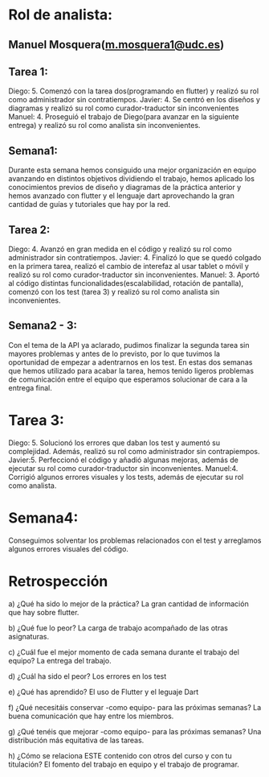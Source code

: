 # Rol de analista: 
## Manuel Mosquera(m.mosquera1@udc.es)

## Tarea 1:
Diego: 5. Comenzó con la tarea dos(programando en flutter) y realizó su rol como administrador sin contratiempos.
Javier: 4. Se centró en los diseños y diagramas y realizó su rol como curador-traductor sin inconvenientes
Manuel: 4. Proseguió el trabajo de Diego(para avanzar en la siguiente entrega) y realizó su rol como analista sin inconvenientes.


## Semana1:
Durante esta semana hemos consiguido una mejor organización en equipo avanzando en distintos objetivos dividiendo el trabajo,
hemos aplicado los conocimientos previos de diseño y diagramas de la práctica anterior y hemos avanzado con flutter y el lenguaje
dart aprovechando la gran cantidad de guías y tutoriales que hay por la red.

## Tarea 2:
Diego:  4. Avanzó en gran medida en el código y realizó su rol como administrador sin contratiempos.
Javier: 4. Finalizó lo que se quedó colgado en la primera tarea, realizó el cambio de interefaz al usar
tablet o móvil y realizó su rol como curador-traductor sin inconvenientes.
Manuel: 3. Aportó al código distintas funcionalidades(escalabilidad, rotación de pantalla), comenzó con los test
(tarea 3) y realizó su rol como analista sin inconvenientes.

## Semana2 - 3:
Con el tema de la API ya aclarado, pudimos finalizar la segunda tarea sin mayores problemas y antes de lo previsto,
por lo que tuvimos la oportunidad de empezar a adentrarnos en los test. En estas dos semanas que hemos utilizado para
acabar la tarea, hemos tenido ligeros problemas de comunicación entre el equipo que esperamos solucionar de cara a la entrega 
final.

# Tarea 3:
Diego: 5. Solucionó los errores que daban los test y aumentó su complejidad. Además, realizó su rol como administrador sin 
contrapiempos.
Javier:5. Perfeccionó el código y añadió algunas mejoras, además de ejecutar su rol como curador-traductor sin inconvenientes.
Manuel:4. Corrigió algunos errores visuales y los tests, además de ejecutar su rol como analista.

# Semana4: 
Conseguimos solventar los problemas relacionados con el test y arreglamos algunos errores visuales del código.

# Retrospección
a) ¿Qué ha sido lo mejor de la práctica? La gran cantidad de información que hay sobre flutter.

b) ¿Qué fue lo peor? La carga de trabajo acompañado de las otras asignaturas.

c) ¿Cuál fue el mejor momento de cada semana durante el trabajo del equipo? La entrega del trabajo.

d) ¿Cuál ha sido el peor? Los errores en los test

e) ¿Qué has aprendido? El uso de Flutter y el leguaje Dart

f) ¿Qué necesitáis conservar -como equipo- para las próximas semanas? La buena comunicación que hay entre los miembros.

g) ¿Qué tenéis que mejorar -como equipo- para las próximas semanas? Una distribución más equitativa de las tareas.

h) ¿Cómo se relaciona ESTE contenido con otros del curso y con tu titulación? El fomento del trabajo en equipo y el trabajo de programar.




